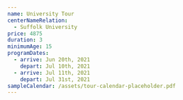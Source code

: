 ```yaml
---
name: University Tour
centerNameRelation:
  - Suffolk University
price: 4875
duration: 3
minimumAge: 15
programDates:
  - arrive: Jun 20th, 2021
    depart: Jul 10th, 2021
  - arrive: Jul 11th, 2021
    depart: Jul 31st, 2021
sampleCalendar: /assets/tour-calendar-placeholder.pdf
---
```

